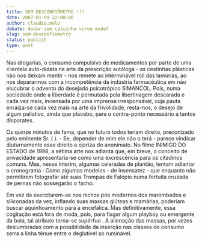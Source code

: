 ```yaml
---
title: SEM DESCONFIÔMETRO !!!
date: 2007-01-09 22:00:00
author: claudio.melo
debate: Andar sem calcinha virou moda?
slug: sem-desconfiometro
status: publish 
type: post
---
```


Nas drogarias, o consumo compulsivo de medicamentos por parte de uma clientela auto-didata na arte da prescrição autóloga - as cestinhas plásticas não nos deixam mentir - nos remete ao interminável roll das lamúrias, ao nos depararmos com a incompetência da indústria farmacêutica em não elucubrar o advento do desejado psicotrópico SIMANCOL. Pois, numa sociedade onde a liberdade é permutada pela libertinagem descarada e cada vez mais, incensada por uma imprensa irresponsável, cuja pauta enraíza-se cada vez mais na arte da frivolidade, resta-nos, o desejo de algum paliativo, ainda que placebo, para o contra-ponto necessário a tantos disparates.   

Os quinze minutos de fama, que no futuro todos teriam direito, preconizado pelo eminente Sr. ( ). - Se, depender de mim ele não o terá - parece vindicar diuturnamente esse direito a ojeriza do anonimato. No filme INIMIGO DO ESTADO de 1998, a sétima arte nos adianta que, em breve, o conceito de privacidade apresentaría-se como uma excrescência para os citadinos comuns. Mas, nesse ínterim, algumas celeradas de plantão, tentam adiantar o cronograma : Como algumas modelos - de insensatez - que enquanto não permitirem fotografar até suas Trompas de Falópio numa fortuita cruzada de pernas não sossegarão o facho.  

Em vez de exercitarem-se nos nichos pós modernos dos marombados e siliconadas da vez, inflando suas massas glúteas e mamárias, poderiam buscar aquinhoamento para a encefálica. Mas definitivamente, essa cogitação está fora de moda, pois, para fisgar algum playboy ou emergente da bola, tal atributo torna-se supérfuo . A alienação das massas, por vezes deslumbradas com a possiblidade da inserção nas classes de consumo serra a linha tênue entre o deglutível ao ruminável.
